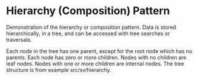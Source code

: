 Hierarchy (Composition) Pattern
===============================

Demonstration of the hierarchy or composition pattern.  Data is stored
hierarchically, in a tree, and can be accessed with tree searches or
traversals.

Each node in the tree has one parent, except for the root node which
has no parents.  Each node has zero or more children. Nodes with no
children are leaf nodes.  Nodes with one or more children are internal
nodes.  The tree structure is from example src/sv/hierarchy.